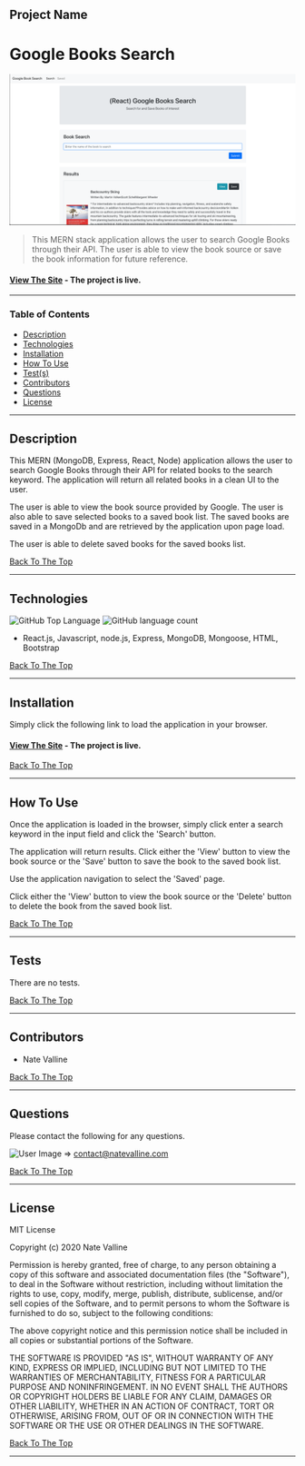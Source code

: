 ## Project Name

# Google Books Search

<img src="./img/book-search.png" alt="Project Screenshot" max-height="400px">

> This MERN stack application allows the user to search Google Books through their API. The user is able to view the book source or save the book information for future reference.

#### [View The Site](https://polar-ridge-98029.herokuapp.com/) - The project is live.

---

### Table of Contents

- [Description](#description)
- [Technologies](#technologies)
- [Installation](#installation)
- [How To Use](#how-to-use)
- [Test(s)](#tests)
- [Contributors](#contributors)
- [Questions](#questions)
- [License](#license)

---

## Description

This MERN (MongoDB, Express, React, Node) application allows the user to search Google Books through their API for related books to the search keyword.  The application will return all related books in a clean UI to the user.

The user is able to view the book source provided by Google.  The user is also able to save selected books to a saved book list.  The saved books are saved in a MongoDb and are retrieved by the application upon page load.

The user is able to delete saved books for the saved books list.

[Back To The Top](#project-name)

---

## Technologies

![GitHub Top Language](https://img.shields.io/github/languages/top/nvalline/book-search) ![GitHub language count](https://img.shields.io/github/languages/count/nvalline/book-search)

- React.js, Javascript, node.js, Express, MongoDB, Mongoose, HTML, Bootstrap

[Back To The Top](#project-name)

---

## Installation

Simply click the following link to load the application in your browser.

#### [View The Site](https://polar-ridge-98029.herokuapp.com/) - The project is live.

[Back To The Top](#project-name)

---
 
## How To Use

Once the application is loaded in the browser, simply click enter a search keyword in the input field and click the 'Search' button.

The application will return results.  Click either the 'View' button to view the book source or the 'Save' button to save the book to the saved book list.

Use the application navigation to select the 'Saved' page.

Click either the 'View' button to view the book source or the 'Delete' button to delete the book from the saved book list.

[Back To The Top](#project-name)

---

## Tests

There are no tests.

[Back To The Top](#project-name)

---

## Contributors

- Nate Valline

[Back To The Top](#project-name)

---

## Questions

Please contact the following for any questions.

<img src="https://avatars3.githubusercontent.com/u/58278138?v=4" alt="User Image" width="35px">  =>  contact@natevalline.com

[Back To The Top](#project-name)

---

## License

MIT License

Copyright (c) 2020 Nate Valline

Permission is hereby granted, free of charge, to any person obtaining a copy
of this software and associated documentation files (the "Software"), to deal
in the Software without restriction, including without limitation the rights
to use, copy, modify, merge, publish, distribute, sublicense, and/or sell
copies of the Software, and to permit persons to whom the Software is
furnished to do so, subject to the following conditions:

The above copyright notice and this permission notice shall be included in all
copies or substantial portions of the Software.

THE SOFTWARE IS PROVIDED "AS IS", WITHOUT WARRANTY OF ANY KIND, EXPRESS OR
IMPLIED, INCLUDING BUT NOT LIMITED TO THE WARRANTIES OF MERCHANTABILITY,
FITNESS FOR A PARTICULAR PURPOSE AND NONINFRINGEMENT. IN NO EVENT SHALL THE
AUTHORS OR COPYRIGHT HOLDERS BE LIABLE FOR ANY CLAIM, DAMAGES OR OTHER
LIABILITY, WHETHER IN AN ACTION OF CONTRACT, TORT OR OTHERWISE, ARISING FROM,
OUT OF OR IN CONNECTION WITH THE SOFTWARE OR THE USE OR OTHER DEALINGS IN THE
SOFTWARE.

[Back To The Top](#project-name)

---
    